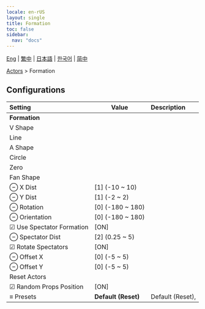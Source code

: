 ```yaml
---
locale: en-rUS
layout: single
title: Formation
toc: false
sidebar:
  nav: "docs"
---
```

[Eng](/dancexr/menu/2025.5/actors/formation) | [繁中](/tw/dancexr/menu/2025.5/actors/formation) | [日本語](/jp/dancexr/menu/2025.5/actors/formation) | [한국어](/kr/dancexr/menu/2025.5/actors/formation) | [简中](/zh/dancexr/menu/2025.5/actors/formation)

[Actors](../menu#Actors) > Formation

## Configurations

| Setting | Value | Description |
| :--- | --- | :--- |
|  **Formation** || 
|  V Shape || 
|  Line || 
|  A Shape || 
|  Circle || 
|  Zero || 
|  Fan Shape || 
| ⊖ X Dist | [1] (-10 ~ 10) | 
| ⊖ Y Dist | [1] (-2 ~ 2) | 
| ⊖ Rotation | [0] (-180 ~ 180) | 
| ⊖ Orientation | [0] (-180 ~ 180) | 
| ☑ Use Spectator Formation | [ON] | 
| ⊖ Spectator Dist | [2] (0.25 ~ 5) | 
| ☑ Rotate Spectators | [ON] | 
| ⊖ Offset X | [0] (-5 ~ 5) | 
| ⊖ Offset Y | [0] (-5 ~ 5) | 
|  Reset Actors || 
| ☑ Random Props Position | [ON] | 
| ≡ Presets | **Default (Reset)** | Default (Reset),  |
